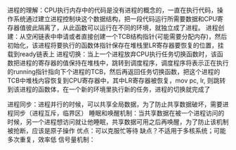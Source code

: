 #
##
进程的理解：CPU执行内存中的代码是没有进程的概念的，一直在执行代码，操作系统通过建立进程控制块这个数据结构，把一段代码运行所需要数据和CPU寄存器值彼此隔离了，从此函数可以运行在不同的环境，就独立成了进程。
进程创建：从空闲链表中申请或者直接创建一个TCB结构指针(可能需要分配内存)，然后初始化，该进程将要执行的函数体指针保存在堆栈里LR寄存器要恢复的位置，挂载到ready链表上
进程切换：当上一个进程放弃CPU执行任务切换函数时，该函数把进程的寄存器的值保持在堆栈中，跳转到调度程序，调度程序将表示正在执行的running指针指向下个进程的TCB，然后再返回任务切换函数，把这个进程的TCB中堆栈内容恢复到CPU寄存器中，其中LR寄存器被恢复，mov pc, lr, 则跳转到该进程的函数体，在一个新的环境里执行新的任务，进程的切换就完成了

进程同步：进程并行的时候，可以共享全局数据，为了防止共享数据破坏，需要进程同步（进程互斥，临界区）
    睡眠和唤醒机制：当共享数据在被一个进程访问的时候，另一个进程想访问就让他睡眠，共享数据可用之后再唤醒，为了防止该机制被抢断，应该是原子操作
        优点：可以克服忙等待
        缺点？不适用于多核系统；可能多次重复，效率低
    信号量机制：